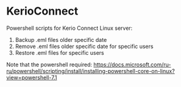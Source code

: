 # KerioConnect
Powershell scripts for Kerio Connect Linux server:
1) Backup .eml files older specific date
2) Remove .eml files older specific date for specific users
3) Restore .eml files for specific users

Note that the powershell required:
https://docs.microsoft.com/ru-ru/powershell/scripting/install/installing-powershell-core-on-linux?view=powershell-7.1
